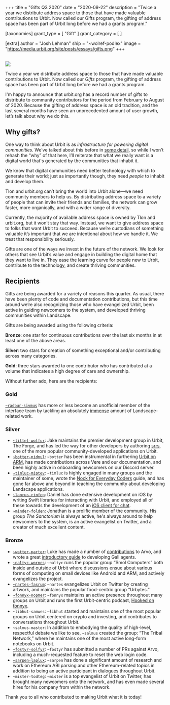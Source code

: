 +++
title = "Gifts Q3 2020"
date = "2020-09-22"
description = "Twice a year we distribute address space to those that have made valuable contributions to Urbit. Now called our Gifts program, the gifting of address space has been part of Urbit long before we had a grants program."

[taxonomies]
grant_type = [ "Gift" ]
grant_category = [ ]

[extra]
author = "Josh Lehman"
ship = "~wolref-podlex"
image = "https://media.urbit.org/site/posts/essays/gifts.png"
+++

<br>

<img class="ba" src="https://media.urbit.org/site/posts/essays/gifts.png">

<br>

Twice a year we distribute address space to those that have made valuable contributions to Urbit. Now called our _Gifts_ program, the gifting of address space has been part of Urbit long before we had a grants program.

I'm happy to announce that urbit.org has a record number of gifts to distribute to community contributors for the period from February to August of 2020. Because the gifting of address space is an old tradition, and the last several months have seen an unprecedented amount of user growth, let’s talk about why we do this.

## Why gifts?

One way to think about Urbit is as _infrastructure for powering digital communities._ We’ve talked about this before in [some detail](https://urbit.org/blog/urbit-is-for-communities/), so while I won’t rehash the “why” of that here, I’ll reiterate that what we really want is a digital world that's generated by the communities that inhabit it.

We know that digital communities need better technology with which to generate their world; just as importantly though, they need _people_ to inhabit and develop them.

Tlon and urbit.org can’t bring the world into Urbit alone—we need community members to help us. By distributing address space to a variety of people that can invite their friends and families, the network can grow faster, more organically, and with a wider range of diversity.

Currently, the majority of available address space is owned by Tlon and urbit.org, but it won’t stay that way. Instead, we want to give address space to folks that want Urbit to succeed. Because we’re custodians of something valuable it’s important that we are intentional about how we handle it. We treat that responsibility seriously.

Gifts are one of the ways we invest in the future of the network. We look for others that see Urbit’s value and engage in building the digital home that they want to live in. They ease the learning curve for people new to Urbit, contribute to the technology, and create thriving communities.

## Recipients

Gifts are being awarded for a variety of reasons this quarter. As usual, there have been plenty of code and documentation contributions, but this time around we’re also recognizing those who have evangelized Urbit, been active in guiding newcomers to the system, and developed thriving communities within Landscape.

Gifts are being awarded using the following criteria:

**Bronze**: one star for continuous contributions over the last six months in at least one of the above areas.

**Silver**: two stars for creation of something exceptional and/or contributing across many categories.

**Gold**: three stars awarded to one contributor who has contributed at a volume that indicates a high degree of care and ownership.

Without further ado, here are the recipients:

### Gold

[`~radbur-sivmus`](https://github.com/tylershuster) has more or less become an unofficial member of the interface team by tackling an absolutely [immense](https://github.com/urbit/urbit/pulls?q=is%3Apr+author%3Atylershuster+) amount of Landscape-related work.

### Silver

- [`~littel-wolfur`](https://github.com/ryjm): Jake maintains the premier development group in Urbit, The Forge, and has led the way for other developers by authoring [srrs](https://github.com/ryjm/srrs), one of the more popular community-developed applications on Urbit.
- [`~botter-nidnul`](https://github.com/botter-nidnul): `~botter` has been instrumental in furthering [Urbit on ARM](https://botter-nidnul.github.io/), has made contributions across Vere and our documentation, and been highly active in onboarding newcomers on our Discord server.
- [`~timluc-miptev`](https://github.com/timlucmiptev): `~timluc` is highly engaged in many groups and the maintainer of some, wrote the [Nock for Everyday Coders](https://blog.timlucmiptev.space/part1.html) guide, and has gone far above and beyond in teaching the community about developing Landscape applications.
- [`~lanrus-rinfep`](https://github.com/dclelland): Daniel has done extensive development on iOS by writing Swift libraries for interacting with Urbit, and employed all of these towards the development of an [iOS client for chat](https://github.com/dclelland/UrsusChat).
- [`~minder-folden`](https://twitter.com/the_pritchard): Jonathan is a prolific member of the community. His group _The Sanctorium_ is always active, he's always around to help newcomers to the system, is an active evangelist on Twitter, and a creator of much excellent content.

### Bronze

- [`~watter-parter`](https://github.com/lukechampine): Luke has made a number of [contributions](https://github.com/urbit/urbit/pulls?q=is%3Apr+is%3Aclosed+author%3Alukechampine) to Arvo, and wrote a great [introductory guide](https://github.com/lukechampine/rote) to developing Gall agents.
- [`~naltyc-wornes`](https://github.com/JohnELester): `~naltyc` runs the popular group “Smol Computers” both inside and outside of Urbit where discussions ensue about various forms of computing on small devices like Android and ARM, and actively evangelizes the project.
- [`~nartes-fasrum`](https://twitter.com/nartesfasrum): `~nartes` evangelizes Urbit on Twitter by creating artwork, and maintains the popular food-centric group “Urbytes.”
- [`~fonnyx-nopmer`](https://twitter.com/fonnyx_nopmer): `~fonnyx` maintains an active presence throughout many groups on Urbit and runs the first Urbit-centric podcast, [Hooked on fonnyx](https://www.twitch.tv/fonnyx).
- `~libhut-samwes`: `~libhut` started and maintains one of the most popular groups on Urbit centered on crypto and investing, and contributes to conversations throughout Urbit.
- `~salmus-master`: In addition to embodying the quality of high-level, respectful debate we like to see, `~salmus` created the group: “The Tribal Network,” where he maintains one of the most active long-form notebooks on Urbit.
- [`~fostyr-solfyr`](https://github.com/cmarcelo): `~fostyr` has submitted a number of PRs against Arvo, including a much-requested feature to reset the web login code.
- [`~sarpen-laplux`](https://github.com/xiphiness): `~sarpen` has done a significant amount of research and work on Ethereum ABI parsing and other Ethereum-related topics in addition to being an active participant in dialogues throughout Urbit.
- `~mister-todteg`: `~mister` is a top evangelist of Urbit on Twitter, has brought many newcomers onto the network, and has even made several hires for his company from within the network.

Thank you to all who contributed to making Urbit what it is today!
